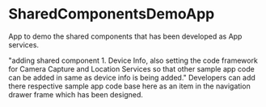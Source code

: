 # SharedComponentsDemoApp
App to demo the shared components that has been developed as App services.

"adding shared component 1. Device Info, also setting the code framework for Camera Capture and Location Services so that other sample app code can be added in same as device info is being added."
Developers can add there respective sample app code base here as an item in the navigation drawer frame which has been designed.

